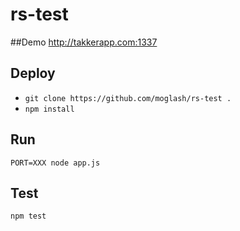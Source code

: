 # rs-test


##Demo
http://takkerapp.com:1337

## Deploy 
- `git clone https://github.com/moglash/rs-test .`
- `npm install`



## Run
`PORT=XXX node app.js`

## Test
`npm test`

